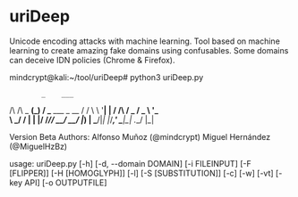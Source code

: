 # uriDeep
Unicode encoding attacks with machine learning. Tool based on machine learning to create amazing fake domains using
confusables. Some domains can deceive IDN policies (Chrome & Firefox).

mindcrypt@kali:~/tool/uriDeep# python3 uriDeep.py

            _    ___
 /\ /\ _ __(_)  /   \___  ___ _ __
/ / \ \ '__| | / /\ / _ \/ _ \ '_ \
\ \_/ / |  | |/ /_//  __/  __/ |_) |
 \___/|_|  |_/___,' \___|\___| .__/
                             |_|

 Version Beta
 Authors: Alfonso Muñoz (@mindcrypt)
          Miguel Hernández (@MiguelHzBz)
    
usage: uriDeep.py [-h] [-d, --domain DOMAIN] [-i FILEINPUT] [-F [FLIPPER]]
                  [-H [HOMOGLYPH]] [-l] [-S [SUBSTITUTION]] [-c] [-w] [-vt]
                  [-key API] [-o OUTPUTFILE]


         
